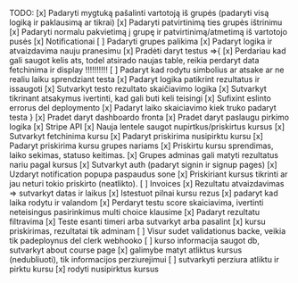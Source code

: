 TODO:
[x] Padaryti mygtuką pašalinti vartotoją iš grupės (padaryti visą logiką ir paklausimą ar tikrai)
[x] Padaryti patvirtinimą ties grupės ištrinimu
[x] Padaryti normalu pakvietimą į grupę ir patvirtinimą/atmetimą iš vartotojo pusės
[x] Notificationai
[ ] Padaryti grupes palikima
[x] Padaryt logika ir atvaizdavima nauju pranesimu
[x] Pradėti daryt testus =>{
[x] Perdariau kad gali saugot kelis ats, todel atsirado naujas table, reikia perdaryt data fetchinima ir display !!!!!!!!!!
[ ] Padaryt kad rodytu simbolius ar atsake ar ne realiu laiku sprendziant testa
[x] Padaryt logika patikrint rezultatus ir issaugoti
[x] Sutvarkyt testo rezultato skaičiavimo logika
[x] Sutvarkyt tikrinant atsakymus ivertinti, kad gali buti keli teisingi
[x] Sufixint eslinto errorus del deploymento
[x] Padaryt laiko skaiciavimo kiek truko padaryt testa
}
[x] Pradet daryt dashboardo fronta
[x] Pradet daryt paslaugu pirkimo logika
[x] Stripe API
[x] Nauja lentele saugot nupirtkus/priskirtus kursus
[x] Sutvarkyt fetchinima kursu
[x] Padaryt priskirima nusipirktu kursu
[x] Padaryt priskirima kursu grupes nariams
[x] Priskirtu kursu sprendimas, laiko sekimas, statuso keitimas.
[x] Grupes adminas gali matyti rezultatus nariu pagal kursus
[x] Sutvarkyt auth (padaryt signin ir signup pages)
[x] Uzdaryt notification popupa paspaudus sone
[x] Priskiriant kursus tikrinti ar jau neturi tokio priskirto (neatlikto).
[ ] Invoices
[x] Rezultatu atvaizdavimas => sutvarkyt datas ir laikus
[x] Istestuot pilnai kursu rezus
[x] padaryt kad laika rodytu ir valandom
[x] Perdaryt testu score skaiciavima, ivertinti neteisingus pasirinkimus multi choice klausime
[x] Padaryt rezultatu filtravima
[x] Teste esanti timeri arba sutvarkyt arba pasalint
[x] kursu priskirimas, rezultatai tik adminam
[ ] Visur sudet validationus backe, veikia tik padeploynus del clerk webhooko
[ ] kurso informacija saugot db, sutvarkyt about course page
[x] galimybe matyt atliktus kursus (nedubliuoti), tik informacijos perziurejimui
[ ] sutvarkyti perziura atliktu ir pirktu kursu
[x] rodyti nusipirktus kursus

